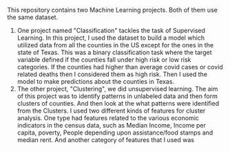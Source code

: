 This repository contains two Machine Learning projects. Both of them use the same dataset. 
1. One project named "Classification" tackles the task of Supervised Learning. In this project, I used the dataset to build a model which utilized data from all the counties in the US except for the ones in the state of Texas. This was a binary classification task where the target variable defined if the counties fall under high risk or low risk categories. If the counties had higher than average covid cases or covid related deaths then I considered them as high risk. Then I used the model to make predictions about the counties in Texas.
2. The other project, "Clustering", we did unsupervised learning. The aim of this project was to identify patterns in unlabeled data and then form clusters of counties. And then look at the what patterns were identified from the Clusters. I used two different kinds of features for cluster analysis. One type had features related to the various economic indicators in the census data, such as Median Income, Income per capita, poverty, People depending upon assistance/food stamps and median rent. And another category of features that I used was    

